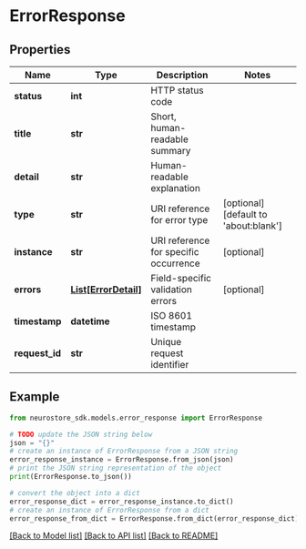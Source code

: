 # ErrorResponse


## Properties

Name | Type | Description | Notes
------------ | ------------- | ------------- | -------------
**status** | **int** | HTTP status code | 
**title** | **str** | Short, human-readable summary | 
**detail** | **str** | Human-readable explanation | 
**type** | **str** | URI reference for error type | [optional] [default to 'about:blank']
**instance** | **str** | URI reference for specific occurrence | [optional] 
**errors** | [**List[ErrorDetail]**](ErrorDetail.md) | Field-specific validation errors | [optional] 
**timestamp** | **datetime** | ISO 8601 timestamp | 
**request_id** | **str** | Unique request identifier | 

## Example

```python
from neurostore_sdk.models.error_response import ErrorResponse

# TODO update the JSON string below
json = "{}"
# create an instance of ErrorResponse from a JSON string
error_response_instance = ErrorResponse.from_json(json)
# print the JSON string representation of the object
print(ErrorResponse.to_json())

# convert the object into a dict
error_response_dict = error_response_instance.to_dict()
# create an instance of ErrorResponse from a dict
error_response_from_dict = ErrorResponse.from_dict(error_response_dict)
```
[[Back to Model list]](../README.md#documentation-for-models) [[Back to API list]](../README.md#documentation-for-api-endpoints) [[Back to README]](../README.md)


